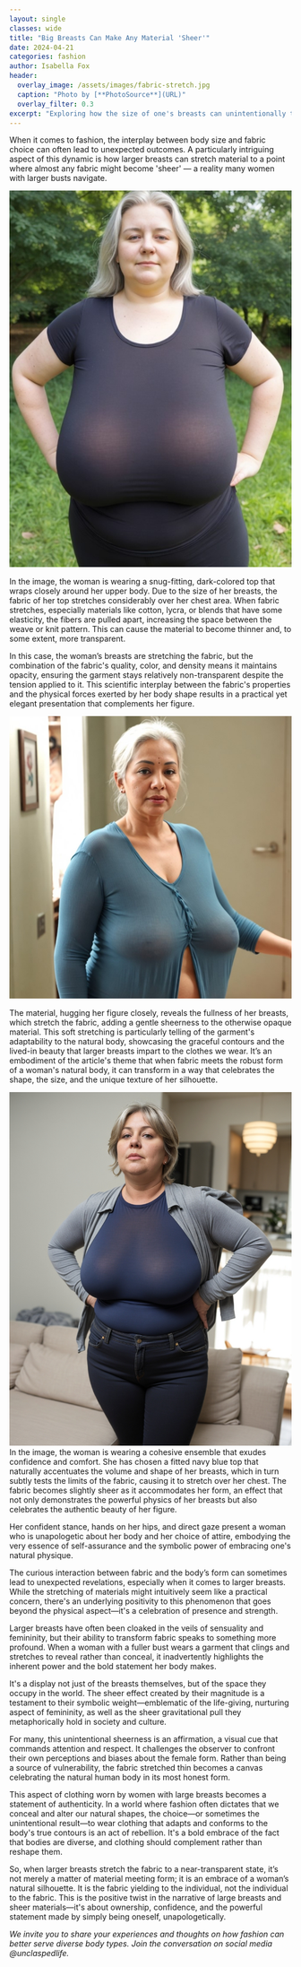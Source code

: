 ```yaml
---
layout: single
classes: wide
title: "Big Breasts Can Make Any Material 'Sheer'"
date: 2024-04-21
categories: fashion
author: Isabella Fox
header:
  overlay_image: /assets/images/fabric-stretch.jpg
  caption: "Photo by [**PhotoSource**](URL)"
  overlay_filter: 0.3
excerpt: "Exploring how the size of one's breasts can unintentionally transform fabric transparency and the broader implications on fashion choices."
---
```


When it comes to fashion, the interplay between body size and fabric choice can often lead to unexpected outcomes. A particularly intriguing aspect of this dynamic is how larger breasts can stretch material to a point where almost any fabric might become 'sheer' — a reality many women with larger busts navigate.

![Fabric Stretch](/assets/images/stretching-fabric.jpeg)
<!-- Image description: Close-up of fabric stretched over a larger form, illustrating how opacity can change under tension. -->

In the image, the woman is wearing a snug-fitting, dark-colored top that wraps closely around her upper body. Due to the size of her breasts, the fabric of her top stretches considerably over her chest area. When fabric stretches, especially materials like cotton, lycra, or blends that have some elasticity, the fibers are pulled apart, increasing the space between the weave or knit pattern. This can cause the material to become thinner and, to some extent, more transparent.

In this case, the woman’s breasts are stretching the fabric, but the combination of the fabric's quality, color, and density means it maintains opacity, ensuring the garment stays relatively non-transparent despite the tension applied to it. This scientific interplay between the fabric's properties and the physical forces exerted by her body shape results in a practical yet elegant presentation that complements her figure.


![Impact on Clothing](/assets/images/stretch-1.jpeg)
<!-- Image description: A visual of different tops showing varying degrees of wear and tear due to stretching, highlighting the need for durable materials. -->
The material, hugging her figure closely, reveals the fullness of her breasts, which stretch the fabric, adding a gentle sheerness to the otherwise opaque material. This soft stretching is particularly telling of the garment's adaptability to the natural body, showcasing the graceful contours and the lived-in beauty that larger breasts impart to the clothes we wear. It’s an embodiment of the article's theme that when fabric meets the robust form of a woman's natural body, it can transform in a way that celebrates the shape, the size, and the unique texture of her silhouette.



![Impact on Clothing](/assets/images/stretch-3.jpeg)
In the image, the woman is wearing a cohesive ensemble that exudes confidence and comfort. She has chosen a fitted navy blue top that naturally accentuates the volume and shape of her breasts, which in turn subtly tests the limits of the fabric, causing it to stretch over her chest. The fabric becomes slightly sheer as it accommodates her form, an effect that not only demonstrates the powerful physics of her breasts but also celebrates the authentic beauty of her figure.

Her confident stance, hands on her hips, and direct gaze present a woman who is unapologetic about her body and her choice of attire, embodying the very essence of self-assurance and the symbolic power of embracing one's natural physique.

The curious interaction between fabric and the body’s form can sometimes lead to unexpected revelations, especially when it comes to larger breasts. While the stretching of materials might intuitively seem like a practical concern, there's an underlying positivity to this phenomenon that goes beyond the physical aspect—it's a celebration of presence and strength.

Larger breasts have often been cloaked in the veils of sensuality and femininity, but their ability to transform fabric speaks to something more profound. When a woman with a fuller bust wears a garment that clings and stretches to reveal rather than conceal, it inadvertently highlights the inherent power and the bold statement her body makes.

It's a display not just of the breasts themselves, but of the space they occupy in the world. The sheer effect created by their magnitude is a testament to their symbolic weight—emblematic of the life-giving, nurturing aspect of femininity, as well as the sheer gravitational pull they metaphorically hold in society and culture.

For many, this unintentional sheerness is an affirmation, a visual cue that commands attention and respect. It challenges the observer to confront their own perceptions and biases about the female form. Rather than being a source of vulnerability, the fabric stretched thin becomes a canvas celebrating the natural human body in its most honest form.

This aspect of clothing worn by women with large breasts becomes a statement of authenticity. In a world where fashion often dictates that we conceal and alter our natural shapes, the choice—or sometimes the unintentional result—to wear clothing that adapts and conforms to the body's true contours is an act of rebellion. It's a bold embrace of the fact that bodies are diverse, and clothing should complement rather than reshape them.

So, when larger breasts stretch the fabric to a near-transparent state, it’s not merely a matter of material meeting form; it is an embrace of a woman’s natural silhouette. It is the fabric yielding to the individual, not the individual to the fabric. This is the positive twist in the narrative of large breasts and sheer materials—it's about ownership, confidence, and the powerful statement made by simply being oneself, unapologetically.

*We invite you to share your experiences and thoughts on how fashion can better serve diverse body types. Join the conversation on social media @unclaspedlife.*
